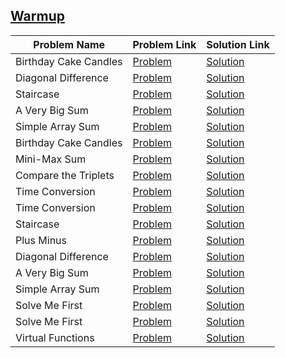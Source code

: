 ## [Warmup](https://www.hackerrank.com/domains/algorithms/warmup)

Problem Name|Problem Link|Solution Link
---|---|---
Birthday Cake Candles|[Problem](https://www.hackerrank.com/challenges/birthday-cake-candles/problem)|[Solution](/birthday-cake-candles.cpp)
Diagonal Difference|[Problem](https://www.hackerrank.com/challenges/diagonal-difference/problem)|[Solution](/diagonal-difference.cpp)
Staircase|[Problem](https://www.hackerrank.com/challenges/staircase/problem)|[Solution](/staircase.cpp)
A Very Big Sum|[Problem](https://www.hackerrank.com/challenges/a-very-big-sum/problem)|[Solution](/a-very-big-sum.cpp)
Simple Array Sum|[Problem](https://www.hackerrank.com/challenges/simple-array-sum/problem)|[Solution](/simple-array-sum.cpp)
Birthday Cake Candles|[Problem](https://www.hackerrank.com/challenges/birthday-cake-candles/problem)|[Solution](/birthday-cake-candles.py)
Mini-Max Sum|[Problem](https://www.hackerrank.com/challenges/mini-max-sum/problem)|[Solution](/mini-max-sum.cpp)
Compare the Triplets|[Problem](https://www.hackerrank.com/challenges/compare-the-triplets/problem)|[Solution](/compare-the-triplets.cpp)
Time Conversion|[Problem](https://www.hackerrank.com/challenges/time-conversion/problem)|[Solution](/time-conversion.cpp)
Time Conversion|[Problem](https://www.hackerrank.com/challenges/time-conversion/problem)|[Solution](/time-conversion.php)
Staircase|[Problem](https://www.hackerrank.com/challenges/staircase/problem)|[Solution](/staircase.java)
Plus Minus|[Problem](https://www.hackerrank.com/challenges/plus-minus/problem)|[Solution](/plus-minus.java)
Diagonal Difference|[Problem](https://www.hackerrank.com/challenges/diagonal-difference/problem)|[Solution](/diagonal-difference.java)
A Very Big Sum|[Problem](https://www.hackerrank.com/challenges/a-very-big-sum/problem)|[Solution](/a-very-big-sum.java)
Simple Array Sum|[Problem](https://www.hackerrank.com/challenges/simple-array-sum/problem)|[Solution](/simple-array-sum.java)
Solve Me First|[Problem](https://www.hackerrank.com/challenges/solve-me-first/problem)|[Solution](/solve-me-first.cpp)
Solve Me First|[Problem](https://www.hackerrank.com/challenges/solve-me-first/problem)|[Solution](/solve-me-first.php)
Virtual Functions|[Problem](https://www.hackerrank.com/challenges/virtual-functions/problem)|[Solution](/virtual-functions.cpp)
